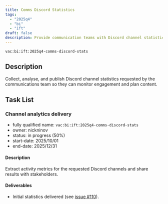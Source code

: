 ```yaml
---
title: Comms Discord Statistics
tags:
  - "2025q4"
  - "bi"
  - "ift"
draft: false
description: Provide communication teams with Discord channel statistics.
---
```


`vac:bi:ift:2025q4-comms-discord-stats`

## Description

Collect, analyse, and publish Discord channel statistics requested by the communications team so they can monitor engagement and plan content.

## Task List

### Channel analytics delivery

* fully qualified name: `vac:bi:ift:2025q4-comms-discord-stats`
* owner: nickninov
* status: in progress (50%)
* start-date: 2025/10/01
* end-date: 2025/12/31

#### Description

Extract activity metrics for the requested Discord channels and share results with stakeholders.

#### Deliverables

- Initial statistics delivered (see [issue #110](https://github.com/status-im/data-docs/issues/110)).
